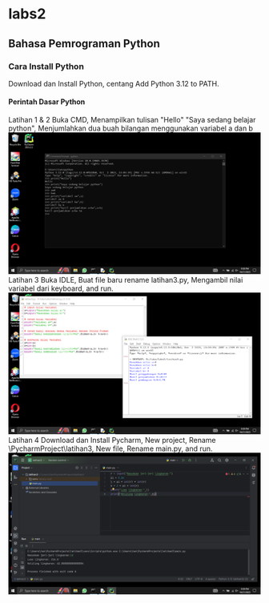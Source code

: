 # labs2
## Bahasa Pemrograman Python
### Cara Install Python
Download dan Install Python,
centang Add Python 3.12 to PATH.
#### Perintah Dasar Python
Latihan 1 & 2
Buka CMD,
Menampilkan tulisan "Hello" "Saya sedang belajar python",
Menjumlahkan dua buah bilangan menggunakan variabel a dan b
![gambar 1](screenshot/ss1.png)
Latihan 3
Buka IDLE,
Buat file baru rename latihan3.py,
Mengambil nilai variabel dari keyboard,
and run.
![gambar 2](screenshot/ss2.png)
Latihan 4
Download dan Install Pycharm,
New project,
Rename \PycharmProject\latihan3,
New file,
Rename main.py,
and run.
![gambar 3](screenshot/ss3.png)
